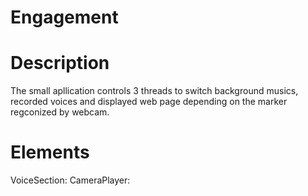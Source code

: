 # Engagement

# Description
The small apllication controls 3 threads to switch background musics, recorded voices and displayed web page depending on the marker regconized by 
webcam.

# Elements
VoiceSection:
CameraPlayer:

